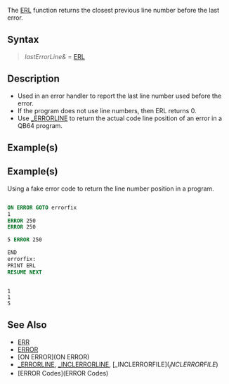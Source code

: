 The [ERL](ERL) function returns the closest previous line number before the last error.


## Syntax

>  *lastErrorLine&* = [ERL](ERL)


## Description

* Used in an error handler to report the last line number used before the error.
* If the program does not use line numbers, then ERL returns 0.
* Use [_ERRORLINE](_ERRORLINE) to return the actual code line position of an error in a QB64 program.


## Example(s)

## Example(s)
 Using a fake error code to return the line number position in a program.

```vb

ON ERROR GOTO errorfix
1
ERROR 250
ERROR 250

5 ERROR 250

END
errorfix:
PRINT ERL
RESUME NEXT 

```

```text

1
1
5

```



## See Also

* [ERR](ERR)
* [ERROR](ERROR)
* [ON ERROR](ON ERROR)
* [_ERRORLINE](_ERRORLINE), [_INCLERRORLINE](_INCLERRORLINE), [_INCLERRORFILE$](_INCLERRORFILE$)
* [ERROR Codes](ERROR Codes)




